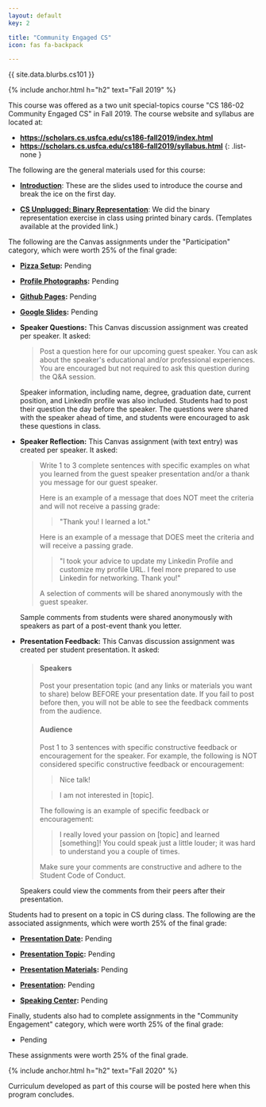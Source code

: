 ```yaml
---
layout: default
key: 2

title: "Community Engaged CS"
icon: fas fa-backpack

---
```


<p>
  {{ site.data.blurbs.cs101 }}
</p>

{% include anchor.html h="h2" text="Fall 2019" %}

This course was offered as a two unit special-topics course "CS 186-02 Community Engaged CS" in Fall 2019. The course website and syllabus are located at:

  - **<https://scholars.cs.usfca.edu/cs186-fall2019/index.html>**
  - **<https://scholars.cs.usfca.edu/cs186-fall2019/syllabus.html>**
  {: .list-none }

The following are the general materials used for this course:

  - **[Introduction](https://docs.google.com/presentation/d/e/2PACX-1vQc4OrOeeaAlRxJILHYcjzvEL1Z-wSrc7jfUcrnmqoPOO9wQYszpIFSNK2nPgmbeCUDOvpg4pQpDd_H/pub?start=false&loop=false&delayms=3000)**: These are the slides used to introduce the course and break the ice on the first day.

  - **[CS Unplugged: Binary Representation](https://www.csunplugged.org/en/topics/binary-numbers/unit-plan/codes-for-letters-using-binary-representation-junior/)**: We did the binary representation exercise in class using printed binary cards. (Templates available at the provided link.)

The following are the Canvas assignments under the "Participation" category, which were worth 25% of the final grade:

  - **[Pizza Setup](#):** Pending

  - **[Profile Photographs](#):** Pending

  - **[Github Pages](#):** Pending

  - **[Google Slides](#):** Pending

  - **Speaker Questions:** This Canvas discussion assignment was created per speaker. It asked:

      > Post a question here for our upcoming guest speaker. You can ask about the speaker's educational and/or professional experiences. You are encouraged but not required to ask this question during the Q&A session.

      Speaker information, including name, degree, graduation date, current position, and LinkedIn profile was also included. Students had to post their question the day before the speaker. The questions were shared with the speaker ahead of time, and students were encouraged to ask these questions in class.

  - **Speaker Reflection:** This Canvas assignment (with text entry) was created per speaker. It asked:

      > Write 1 to 3 complete sentences with specific examples on what you learned from the guest speaker presentation and/or a thank you message for our guest speaker.
      >
      > Here is an example of a message that does NOT meet the criteria and will not receive a passing grade:
      >
      >  > "Thank you! I learned a lot."
      >
      > Here is an example of a message that DOES meet the criteria and will receive a passing grade.
      >
      >  > "I took your advice to update my Linkedin Profile and customize my profile URL. I feel more prepared to use Linkedin for networking. Thank you!"
      >
      > A selection of comments will be shared anonymously with the guest speaker.

      Sample comments from students were shared anonymously with speakers as part of a post-event thank you letter.

  - **Presentation Feedback:** This Canvas discussion assignment was created per student presentation. It asked:

      > #### Speakers
      > Post your presentation topic (and any links or materials you want to share) below BEFORE your presentation date. If you fail to post before then, you will not be able to see the feedback comments from the audience.
      > #### Audience
      > Post 1 to 3 sentences with specific constructive feedback or encouragement for the speaker. For example, the following is NOT considered specific constructive feedback or encouragement:
      >  > Nice talk!
      >
      >  > I am not interested in [topic].
      >
      > The following is an example of specific feedback or encouragement:
      >
      >  > I really loved your passion on [topic] and learned [something]! You could speak just a little louder; it was hard to understand you a couple of times.
      >
      > Make sure your comments are constructive and adhere to the Student Code of Conduct.

      Speakers could view the comments from their peers after their presentation.

Students had to present on a topic in CS during class. The following are the associated assignments, which were worth 25% of the final grade:

  - **[Presentation Date](#):** Pending

  - **[Presentation Topic](#):** Pending

  - **[Presentation Materials](#):** Pending

  - **[Presentation](#):** Pending  

  - **[Speaking Center](#):** Pending

Finally, students also had to complete assignments in the "Community Engagement" category, which were worth 25% of the final grade:

  - Pending

These assignments were worth 25% of the final grade.

{% include anchor.html h="h2" text="Fall 2020" %}

<p>
  Curriculum developed as part of this course will be posted here when this program concludes.
</p>

